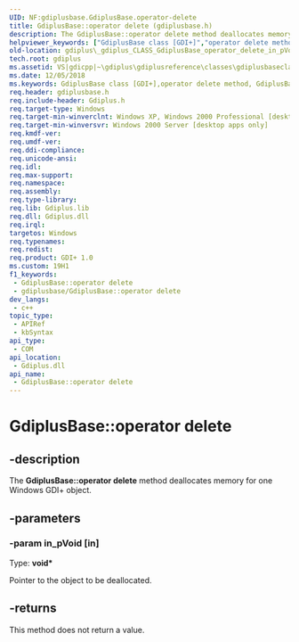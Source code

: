 ```yaml
---
UID: NF:gdiplusbase.GdiplusBase.operator-delete
title: GdiplusBase::operator delete (gdiplusbase.h)
description: The GdiplusBase::operator delete method deallocates memory for one Windows GDI+ object.
helpviewer_keywords: ["GdiplusBase class [GDI+]","operator delete method","GdiplusBase.operator delete","GdiplusBase::operator delete","_gdiplus_CLASS_GdiplusBase_operator_delete_in_pVoid_","gdiplus._gdiplus_CLASS_GdiplusBase_operator_delete_in_pVoid_","operator delete","operator delete method [GDI+]","operator delete method [GDI+]","GdiplusBase class"]
old-location: gdiplus\_gdiplus_CLASS_GdiplusBase_operator_delete_in_pVoid_.htm
tech.root: gdiplus
ms.assetid: VS|gdicpp|~\gdiplus\gdiplusreference\classes\gdiplusbaseclass\gdiplusbasemethods\operatordelete.htm
ms.date: 12/05/2018
ms.keywords: GdiplusBase class [GDI+],operator delete method, GdiplusBase.operator delete, GdiplusBase::operator delete, _gdiplus_CLASS_GdiplusBase_operator_delete_in_pVoid_, gdiplus._gdiplus_CLASS_GdiplusBase_operator_delete_in_pVoid_, operator delete, operator delete method [GDI+], operator delete method [GDI+],GdiplusBase class
req.header: gdiplusbase.h
req.include-header: Gdiplus.h
req.target-type: Windows
req.target-min-winverclnt: Windows XP, Windows 2000 Professional [desktop apps only]
req.target-min-winversvr: Windows 2000 Server [desktop apps only]
req.kmdf-ver: 
req.umdf-ver: 
req.ddi-compliance: 
req.unicode-ansi: 
req.idl: 
req.max-support: 
req.namespace: 
req.assembly: 
req.type-library: 
req.lib: Gdiplus.lib
req.dll: Gdiplus.dll
req.irql: 
targetos: Windows
req.typenames: 
req.redist: 
req.product: GDI+ 1.0
ms.custom: 19H1
f1_keywords:
 - GdiplusBase::operator delete
 - gdiplusbase/GdiplusBase::operator delete
dev_langs:
 - c++
topic_type:
 - APIRef
 - kbSyntax
api_type:
 - COM
api_location:
 - Gdiplus.dll
api_name:
 - GdiplusBase::operator delete
---
```


# GdiplusBase::operator delete


## -description

The <b>GdiplusBase::operator delete</b> method deallocates memory for one Windows GDI+ object.

## -parameters

### -param in_pVoid [in]

Type: <b>void*</b>

Pointer to the object to be deallocated.

## -returns

This method does not return a value.


